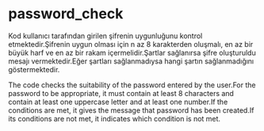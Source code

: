 # password_check
Kod kullanıcı tarafından girilen şifrenin uygunluğunu kontrol etmektedir.Şifrenin uygun olması için n az 8 karakterden oluşmalı, en az bir büyük harf ve en az bir rakam 
içermelidir.Şartlar sağlanırsa şifre oluşturuldu mesajı vermektedir.Eğer şartları sağlanmadıysa hangi şartın sağlanmadığını göstermektedir.

The code checks the suitability of the password entered by the user.For the password to be appropriate, it must contain at least 8 characters and contain at least one uppercase 
letter and at least one number.If the conditions are met, it gives the message that password has been created.If its conditions are not met, it indicates which condition is not 
met.

